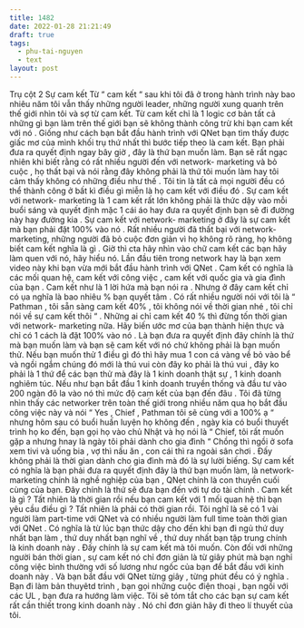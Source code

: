```yaml
---
title: 1482
date: 2022-01-28 21:21:49
draft: true
tags:
  - phu-tai-nguyen
  - text
layout: post
---
```


Trụ cột 2
Sự cam kết
Từ “ cam kết “ sau khi tôi đã ở trong hành trình này bao nhiêu năm tôi vẫn thấy những người leader, những người xung quanh trên thế giới nhìn tôi và sợ từ cam kết. Từ cam kết chỉ là 1 logic cơ bản tất cả những gì bạn làm trên thế giới bạn sẽ không thành công trừ khi bạn cam kết với nó . Giống như cách bạn bắt đầu hành trình với QNet bạn tìm thấy được giấc mơ của mình khối trụ thứ nhất thì bước tiếp theo là cam kết.
Bạn phải đưa ra quyết định ngay bây giờ , đây là thứ bạn muốn làm. Bạn sẽ rất ngạc nhiên khi biết rằng có rất nhiều người đến với network- marketing và bỏ cuộc , họ thất bại và nói rằng đây không phải là thứ tôi muốn làm hay tôi cảm thấy không có những điều như thế . Tôi tin là tất cả mọi người đều có thể thành công ở bất kì điều gì miễn là họ cam kết với điều đó . Sự cam kết với network- marketing là 1 cam kết rất lớn không phải là thức dậy vào mỗi buổi sáng và quyết định mặc 1 cái áo hay đưa ra quyết định bạn sẽ đi đường này hay đường kia . Sự cam kết với network- marketing ở đây là sự cam kết mà bạn phải đặt 100% vào nó .
Rất nhiều người đã thất bại với network- marketing, những người đã bỏ cuộc đơn giản vì họ không rõ ràng, họ không biết cam kết nghĩa là gì . Giờ thì cta hãy nhìn vào chữ cam kết các bạn hãy làm quen với nó, hãy hiểu nó. Lần đầu tiên trong network hay là bạn xem video này khi bạn vừa mới bắt đầu hành trình với QNet . Cam kết có nghĩa là các mối quan hệ, cam kết với công việc , cam kết với quốc gia và gia đình của bạn . Cam kết như là 1 lời hứa mà bạn nói ra . Nhưng ở đây cam kết chỉ có ụa nghĩa là bao nhiêu % bạn quyết tâm .
Có rất nhiều người nói với tôi là “ Pathman , tôi sẵn sàng cam kết 40% , tôi không nói về thời gian nhé , tôi chỉ nói về sự cam kết thôi “ . Những ai chỉ cam kết 40 % thì đừng tốn thời gian với network- marketing nữa. Hãy biến ước mơ của bạn thành hiện thực và chỉ có 1 cách là đặt 100% vào nó . Là bạn đưa ra quyết định đây chính là thứ mà bạn muốn làm và bạn sẽ cam kết với nó chứ không phải là bạn muốn thử. Nếu bạn muốn thử 1 điều gì đó thì hãy mua 1 con cá vàng về bỏ vào bể và ngồi ngắm chúng đó mới là thú vui còn đây ko phải là thú vui , đây ko phải là 1 thứ để các bạn thử mà đây là 1 kinh doanh thật sự , 1 kinh doanh nghiêm túc. Nếu như bạn bắt đầu 1 kinh doanh truyền thống và đầu tư vào 200 ngàn đô la vào nó thì mức độ cam kết của bạn đến đâu .
Tôi đã từng nhìn thấy các networker trên toàn thế giới trong nhiều năm qua họ bắt đầu công việc này và nói “ Yes , Chief , Pathman tôi sẽ cùng với a 100% ạ “ nhưng hôm sau có buổi huấn luyện họ không đến , ngày kia có buổi thuyết trình họ ko đến, bạn gọi họ vào chủ Nhật và họ nói là “ Chief, tôi rất muốn gặp a nhưng hnay là ngày tôi phải dành cho gia đình “ Chồng thì ngồi ở sofa xem tivi và uống bia , vợ thì nấu ăn , con cái thì ra ngoài sân chơi . Đấy không phải là thời gian dành cho gia đình mà đó là sự lười biếng. Sự cam kết có nghĩa là bạn phải đưa ra quyết định đây là thứ bạn muốn làm, là network- marketing chính là nghề nghiệp của bạn , QNet chính là con thuyền cuối cùng của bạn. Đây chính là thứ sẽ đưa bạn đến với tự do tài chính .
Cam kết là gì ? Tất nhiên là thời gian rồi nếu bạn cam kết với 1 mối quan hệ thì bạn yêu cầu điều gì ? Tất nhiên là phải có thời gian rồi. Tôi nghĩ là sẽ có 1 vài người làm part-time với QNet và có nhiều người làm full time toàn thời gian với QNet . Có nghĩa là từ lúc bạn thức dậy cho đến khi bạn đi ngủ thứ duy nhất bạn làm , thứ duy nhất bạn nghĩ về , thứ duy nhất bạn tập trung chính là kinh doanh này . Đấy chính là sự cam kết mà tôi muốn. Còn đối với những người bán thời gian , sự cam kết nó chỉ đơn giản là từ giây phút mà bạn nghỉ công việc bình thường với số lương như ngốc của bạn để bắt đầu với kinh doanh này . Và bạn bắt đầu với QNet từng giây , từng phút đều có ý nghĩa . Bạn đi làm bản thuyêtd trình , bạn gọi những cuộc điện thoại , bạn ngồi với các UL , bạn đưa ra hướng làm việc.
Tôi sẽ tóm tắt cho các bạn sự cam kết rất cần thiết trong kinh doanh này . Nó chỉ đơn giản hãy đi theo lí thuyết của tôi.
